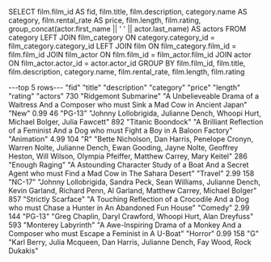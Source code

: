 SELECT 
    film.film_id AS fid,
    film.title,
    film.description,
    category.name AS category,
    film.rental_rate AS price,
    film.length,
    film.rating,
    group_concat(actor.first_name || ' ' || actor.last_name) AS actors
FROM category
 LEFT JOIN film_category ON category.category_id = film_category.category_id
 LEFT JOIN film ON film_category.film_id = film.film_id
 JOIN film_actor ON film.film_id = film_actor.film_id
 JOIN actor ON film_actor.actor_id = actor.actor_id
GROUP BY film.film_id, film.title, film.description, category.name, film.rental_rate, film.length, film.rating

---top 5 rows---
"fid"	"title"	"description"	"category"	"price"	"length"	"rating"	"actors"
730	"Ridgemont Submarine"	"A Unbelieveable Drama of a Waitress And a Composer who must Sink a Mad Cow in Ancient Japan"	"New"	0.99	46	"PG-13"	"Johnny Lollobrigida, Julianne Dench, Whoopi Hurt, Michael Bolger, Julia Fawcett"
892	"Titanic Boondock"	"A Brilliant Reflection of a Feminist And a Dog who must Fight a Boy in A Baloon Factory"	"Animation"	4.99	104	"R"	"Bette Nicholson, Dan Harris, Penelope Cronyn, Warren Nolte, Julianne Dench, Ewan Gooding, Jayne Nolte, Geoffrey Heston, Will Wilson, Olympia Pfeiffer, Matthew Carrey, Mary Keitel"
286	"Enough Raging"	"A Astounding Character Study of a Boat And a Secret Agent who must Find a Mad Cow in The Sahara Desert"	"Travel"	2.99	158	"NC-17"	"Johnny Lollobrigida, Sandra Peck, Sean Williams, Julianne Dench, Kevin Garland, Richard Penn, Al Garland, Matthew Carrey, Michael Bolger"
857	"Strictly Scarface"	"A Touching Reflection of a Crocodile And a Dog who must Chase a Hunter in An Abandoned Fun House"	"Comedy"	2.99	144	"PG-13"	"Greg Chaplin, Daryl Crawford, Whoopi Hurt, Alan Dreyfuss"
593	"Monterey Labyrinth"	"A Awe-Inspiring Drama of a Monkey And a Composer who must Escape a Feminist in A U-Boat"	"Horror"	0.99	158	"G"	"Karl Berry, Julia Mcqueen, Dan Harris, Julianne Dench, Fay Wood, Rock Dukakis"
